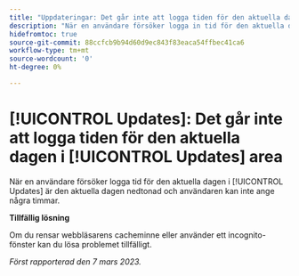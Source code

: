 ```yaml
---
title: "Uppdateringar: Det går inte att logga tiden för den aktuella dagen i uppdateringsområdet"
description: "När en användare försöker logga in tid för den aktuella dagen i uppdateringsområdet är den aktuella dagen nedtonad och användaren kan inte ange några timmar."
hidefromtoc: true
source-git-commit: 88ccfcb9b94d60d9ec843f83eaca54ffbec41ca6
workflow-type: tm+mt
source-wordcount: '0'
ht-degree: 0%

---
```



# [!UICONTROL Updates]: Det går inte att logga tiden för den aktuella dagen i [!UICONTROL Updates] area

När en användare försöker logga tid för den aktuella dagen i [!UICONTROL Updates] är den aktuella dagen nedtonad och användaren kan inte ange några timmar.

**Tillfällig lösning**

Om du rensar webbläsarens cacheminne eller använder ett incognito-fönster kan du lösa problemet tillfälligt.

_Först rapporterad den 7 mars 2023._

